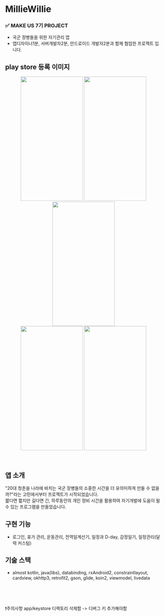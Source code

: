 # MillieWillie

### ✅ MAKE US 7기 PROJECT <br />
- 국군 장병들을 위한 자기관리 앱 <br />
- 앱디자이너1분, 서버개발자2분, 안드로이드 개발자2분과 함께 협업한 프로젝트 입니다.<br />

## play store 등록 이미지
<p align="center">
<img src="https://user-images.githubusercontent.com/63052973/125058576-60237080-e0e5-11eb-8f84-0b002ce52da4.jpg" width="200" height="400">
<img src="https://user-images.githubusercontent.com/63052973/125058562-5dc11680-e0e5-11eb-84d7-f11cbda9fd59.jpg" width="200" height="400">
<img src="https://user-images.githubusercontent.com/63052973/125058568-5ef24380-e0e5-11eb-8770-5fb148f8ed61.jpg" width="200" height="400">
  <br />
<img src="https://user-images.githubusercontent.com/63052973/125058570-5ef24380-e0e5-11eb-8a74-9bccbd983197.jpg" width="200" height="400">
<img src="https://user-images.githubusercontent.com/63052973/125058573-5f8ada00-e0e5-11eb-9caf-b5872c9fb056.jpg" width="200" height="400">
</P>

<br/>

## 앱 소개

"20대 청춘을 나라에 바치는 국군 장병들의 소중한 시간을 더 유의미하게 만들 수 없을까?"라는 고민에서부터
프로젝트가 시작되었습니다.
<br />짧다면 짧지만 길다면 긴,
하루동안의 개인 정비 시간을 활용하여 자기개발에 도움이 될 수 있는 프로그램을 만들었습니다.

## 구현 기능

- 로그인, 휴가 관리, 운동관리, 전역일계산기, 일정과 D-day, 감정일기, 일정관리(달력 커스텀)

## 기술 스택
- almost kotlin, java(libs), databinding, rxAndroid2, constraintlayout, cardview, okhttp3, retrofit2, gson, glide, koin2, viewmodel, livedata
<br />
<br />
<br />

❗주의사항 
app/keystore 디렉토리 삭제함 -> 디버그 키 추가해야함
